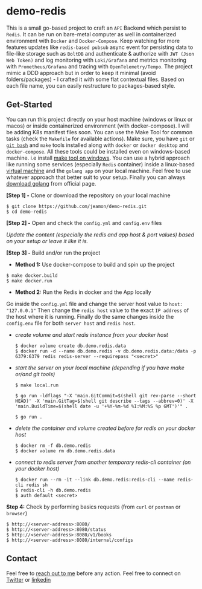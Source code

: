 # demo-redis

This is a small go-based project to craft an `API` Backend which persist to `Redis`. It can be run on bare-metal computer as well
in containerized environment with `Docker` and `Docker-Compose`. Keep watching for more features updates like `redis-based pubsub`  async event for persisting data to file-like storage such as `BoltDB` and authenticate & authorize with `JWT (Json Web Token)` and log monitoring with `Loki/Grafana` and metrics monitoring with `Prometheus/Grafana` and tracing with `OpenTelemetry/Tempo`. The project mimic a DDD approach but in order to keep it minimal (avoid folders/packages) - I crafted it with some flat contextual files. Based on each file name, you can easily restructure to packages-based style.

## Get-Started

You can run this project directly on your host machine (windows or linux or macos) or inside containerized environment (with docker-compose). I will be adding K8s manifest files soon. You can use the Make Tool for common tasks (check the `Makefile` for available actions). Make sure, you have `git` or [`git bash`](https://git-scm.com/downloads) and `make` tools installed along with `docker` or `docker desktop` and `docker-compose`. All these tools could be installed even on windows-based machine. i.e install [make tool on windows](https://gist.github.com/evanwill/0207876c3243bbb6863e65ec5dc3f058#make). You can use a hybrid approach like running some services (especially `Redis` container) inside a linux-based [virtual machine](https://www.vmware.com/pl/products/workstation-player.html) and the `golang app` on your local machine. Feel free to use whatever approach that better suit to your setup. Finally you can always [download golang](https://go.dev/doc/install) from official page.


**[Step 1] -** Clone or download the repository on your local machine

```shell
$ git clone https://github.com/jeamon/demo-redis.git
$ cd demo-redis
```


**[Step 2] -** Open and check the `config.yml` and `config.env` files

*Update the content (especially the redis and app host & port values) based on your setup or leave it like it is.*


**[Step 3] -** Build and/or run the project

* **Method 1:** Use docker-compose to build and spin up the project

```shell
$ make docker.build
$ make docker.run
```

* **Method 2:** Run the Redis in docker and the App locally

Go inside the `config.yml` file and change the server host value to `host: "127.0.0.1"`
Then change the `redis host` value to the exact `IP address` of the host where it is running.
Finally do the same changes inside the `config.env` file for both `server host` and `redis host`.

   * *create volume and start redis instance from your docker host*

        ```shell
        $ docker volume create db.demo.redis.data
        $ docker run -d --name db.demo.redis -v db.demo.redis.data:/data -p 6379:6379 redis redis-server --requirepass "<secret>"
        ```
    
   * *start the server on your local machine (depending if you have make or/and git tools)*

        ```shell
        $ make local.run
        ```
        
        ```shell
        $ go run -ldflags "-X 'main.GitCommit=$(shell git rev-parse --short HEAD)' -X 'main.GitTag=$(shell git describe --tags --abbrev=0)' -X 'main.BuildTime=$(shell date -u '+%Y-%m-%d %I:%M:%S %p GMT')'" .
        ```
       
        ```shell
        $ go run .
        ```
    
   * *delete the container and volume created before for redis on your docker host*

        ```shell
        $ docker rm -f db.demo.redis
        $ docker volume rm db.demo.redis.data
        ```

   * *connect to redis server from another temporary redis-cli container (on your docker host)*

        ```shell
        $ docker run --rm -it --link db.demo.redis:redis-cli --name redis-cli redis sh
        $ redis-cli -h db.demo.redis
        $ auth default <secret>
        ```


**Step 4:** Check by performing basics requests (from `curl` or `postman` or `browser`)

```shell
$ http://<server-address>:8080/
$ http://<server-address>:8080/status
$ http://<server-address>:8080/v1/books
$ http://<server-address>:8080/internal/configs
```

## Contact

Feel free to [reach out to me](https://blog.cloudmentor-scale.com/contact) before any action. Feel free to connect on [Twitter](https://twitter.com/jerome_amon) or [linkedin](https://www.linkedin.com/in/jeromeamon/)
